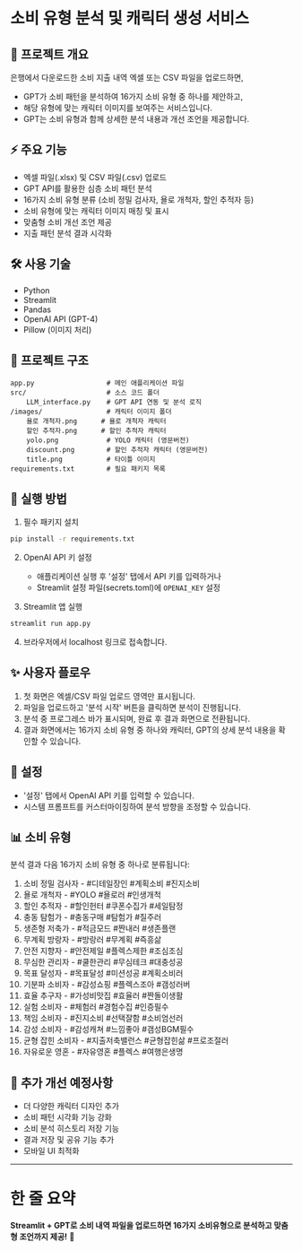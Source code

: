 # 소비 유형 분석 및 캐릭터 생성 서비스

## 📝 프로젝트 개요

은행에서 다운로드한 소비 지출 내역 엑셀 또는 CSV 파일을 업로드하면,
- GPT가 소비 패턴을 분석하여 16가지 소비 유형 중 하나를 제안하고,
- 해당 유형에 맞는 캐릭터 이미지를 보여주는 서비스입니다.
- GPT는 소비 유형과 함께 상세한 분석 내용과 개선 조언을 제공합니다.

## ⚡ 주요 기능

- 엑셀 파일(.xlsx) 및 CSV 파일(.csv) 업로드
- GPT API를 활용한 심층 소비 패턴 분석
- 16가지 소비 유형 분류 (소비 정밀 검사자, 욜로 개척자, 할인 추적자 등)
- 소비 유형에 맞는 캐릭터 이미지 매칭 및 표시
- 맞춤형 소비 개선 조언 제공
- 지출 패턴 분석 결과 시각화

## 🛠️ 사용 기술

- Python
- Streamlit
- Pandas
- OpenAI API (GPT-4)
- Pillow (이미지 처리)

## 📂 프로젝트 구조

```
app.py                  # 메인 애플리케이션 파일
src/                    # 소스 코드 폴더
    LLM_interface.py    # GPT API 연동 및 분석 로직
/images/                # 캐릭터 이미지 폴더
    욜로 개척자.png      # 욜로 개척자 캐릭터
    할인 추적자.png      # 할인 추적자 캐릭터
    yolo.png            # YOLO 캐릭터 (영문버전)
    discount.png        # 할인 추적자 캐릭터 (영문버전)
    title.png           # 타이틀 이미지
requirements.txt        # 필요 패키지 목록
```

## 🚀 실행 방법

1. 필수 패키지 설치

```bash
pip install -r requirements.txt
```

2. OpenAI API 키 설정
   - 애플리케이션 실행 후 '설정' 탭에서 API 키를 입력하거나
   - Streamlit 설정 파일(secrets.toml)에 `OPENAI_KEY` 설정

3. Streamlit 앱 실행

```bash
streamlit run app.py
```

4. 브라우저에서 localhost 링크로 접속합니다.

## ✨ 사용자 플로우

1. 첫 화면은 엑셀/CSV 파일 업로드 영역만 표시됩니다.
2. 파일을 업로드하고 '분석 시작' 버튼을 클릭하면 분석이 진행됩니다.
3. 분석 중 프로그레스 바가 표시되며, 완료 후 결과 화면으로 전환됩니다.
4. 결과 화면에서는 16가지 소비 유형 중 하나와 캐릭터, GPT의 상세 분석 내용을 확인할 수 있습니다.

## 🔧 설정

- '설정' 탭에서 OpenAI API 키를 입력할 수 있습니다.
- 시스템 프롬프트를 커스터마이징하여 분석 방향을 조정할 수 있습니다.

## 📊 소비 유형

분석 결과 다음 16가지 소비 유형 중 하나로 분류됩니다:

1. 소비 정밀 검사자 - #디테일장인 #계획소비 #진지소비
2. 욜로 개척자 - #YOLO #욜로러 #인생개척
3. 할인 추적자 - #할인헌터 #쿠폰수집가 #세일탐정
4. 충동 탐험가 - #충동구매 #탐험가 #질주러
5. 생존형 저축가 - #적금모드 #짠내러 #생존플랜
6. 무계획 방랑자 - #방랑러 #무계획 #즉흥삶
7. 안전 지향자 - #안전제일 #플렉스제한 #조심조심
8. 무심한 관리자 - #쿨한관리 #무심테크 #대충성공
9. 목표 달성자 - #목표달성 #미션성공 #계획소비러
10. 기분파 소비자 - #감성쇼핑 #플렉스조아 #갬성러버
11. 효율 추구자 - #가성비맛집 #효율러 #짠돌이생활
12. 실험 소비자 - #체험러 #경험수집 #인증필수
13. 책임 소비자 - #진지소비 #선택잘함 #소비엄선러
14. 감성 소비자 - #감성캐쳐 #느낌좋아 #갬성BGM필수
15. 균형 잡힌 소비자 - #지출저축밸런스 #균형잡힌삶 #프로조절러
16. 자유로운 영혼 - #자유영혼 #플렉스 #여행은생명

## 📌 추가 개선 예정사항

- 더 다양한 캐릭터 디자인 추가
- 소비 패턴 시각화 기능 강화
- 소비 분석 히스토리 저장 기능
- 결과 저장 및 공유 기능 추가
- 모바일 UI 최적화

---

# 한 줄 요약
**Streamlit + GPT로 소비 내역 파일을 업로드하면 16가지 소비유형으로 분석하고 맞춤형 조언까지 제공!** 🚀
